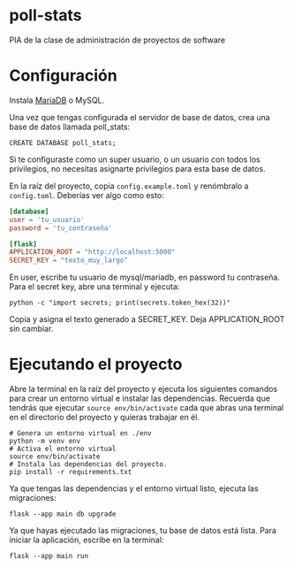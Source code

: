 # poll-stats
PIA de la clase de administración de proyectos de software

# Configuración
Instala [MariaDB](https://mariadb.org/download/?t=mariadb&p=mariadb&r=11.3.2&os=Linux&cpu=x86_64&pkg=tar_gz&i=systemd&mirror=gigenet) o MySQL.

Una vez que tengas configurada el servidor de base de datos, crea una base de datos llamada poll_stats:

`CREATE DATABASE poll_stats;`

Si te configuraste como un super usuario, o un usuario con todos los privilegios, no necesitas asignarte privilegios para esta base
de datos.

En la raíz del proyecto, copia `config.example.toml` y renómbralo a `config.toml`. Deberías ver algo como esto:

```toml
[database]
user = 'tu_usuario'
password = 'tu_contraseña'

[flask]
APPLICATION_ROOT = "http://localhost:5000"
SECRET_KEY = "texto_muy_largo"
```

En user, escribe tu usuario de mysql/mariadb, en password tu contraseña. Para el secret key, abre una terminal y ejecuta:

`python -c "import secrets; print(secrets.token_hex(32))"`

Copia y asigna el texto generado a SECRET_KEY.
Deja APPLICATION_ROOT sin cambiar.

# Ejecutando el proyecto

Abre la terminal en la raíz del proyecto y ejecuta los siguientes comandos para crear un entorno virtual e instalar las dependencias.
Recuerda que tendrás que ejecutar `source env/bin/activate` cada que abras una terminal en el directorio del proyecto y quieras trabajar
en él.

```
# Genera un entorno virtual en ./env
python -m venv env
# Activa el entorno virtual
source env/bin/activate
# Instala las dependencias del proyecto.
pip install -r requirements.txt
```
Ya que tengas las dependencias y el entorno virtual listo, ejecuta las migraciones:

`flask --app main db upgrade`

Ya que hayas ejecutado las migraciones, tu base de datos está lista. Para iniciar la aplicación, escribe en la terminal:

`flask --app main run`
